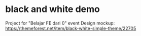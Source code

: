 # black and white demo

Project for "Belajar FE dari 0" event
Design mockup: https://themeforest.net/item/black-white-simple-theme/22705
